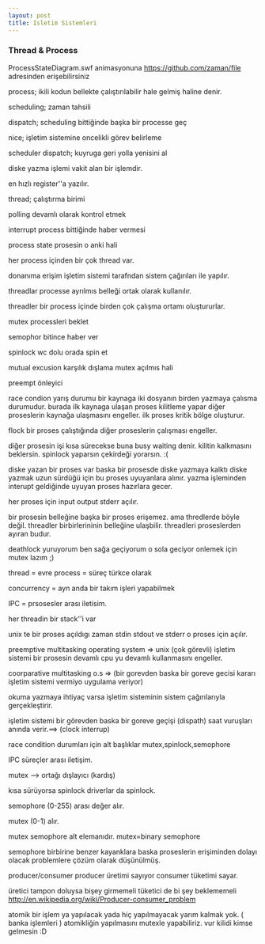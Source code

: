 ```yaml
---                                                                             
layout: post
title: Isletim Sistemleri                                                      
---
```

### Thread & Process

ProcessStateDiagram.swf animasyonuna https://github.com/zaman/file adresinden
erişebilirsiniz

process; ikili kodun bellekte çalıştırılabilir hale gelmiş haline denir.

scheduling; zaman tahsili

dispatch; scheduling bittiğinde başka bir processe geç

nice; işletim sistemine oncelikli görev belirleme 

scheduler dispatch; kuyruga geri yolla yenisini al

diske yazma işlemi vakit alan bir işlemdir.

en hızlı register''a yazılır.

thread; çalıştırma birimi

polling devamlı olarak kontrol etmek

interrupt process bittiğinde haber vermesi

process state prosesin o anki hali

her process içinden bir çok thread var.

donanıma erişim işletim sistemi tarafndan sistem çağırıları ile yapılır.

threadlar processe ayrılmıs belleği ortak olarak kullanılır.

threadler bir process içinde birden çok çalışma ortamı oluştururlar.

mutex processleri beklet

semophor bitince haber ver

spinlock wc dolu orada spin et

mutual excusion karşılık dışlama mutex açılmıs hali

preempt önleyici

race condion yarış durumu bir kaynaga iki dosyanın birden yazmaya çalısma
durumudur. burada ilk kaynaga ulaşan proses kilitleme yapar diğer proseslerin
kaynağa ulaşmasını engeller.
ilk proses kritik bölge oluşturur.

flock bir proses çalıştığında diğer proseslerin çalışması engeller.


diğer prosesin işi kısa sürecekse buna busy waiting denir. kilitin kalkmasını
beklersin. spinlock yaparsın çekirdeği yorarsın. :(


diske yazan bir proses var baska bir prosesde diske yazmaya kalktı diske yazmak
uzun sürdüğü için bu proses uyuyanlara alınır. yazma işleminden interupt
geldiğinde uyuyan proses hazırlara gecer.

her proses için input output stderr açılır.

bir prosesin belleğine başka bir proses erişemez. ama thredlerde böyle değil.
threadler birbirlerininin belleğine ulaşbilir. threadleri proseslerden ayıran
budur.

deathlock yuruyorum ben sağa geçiyorum o sola geciyor onlemek için mutex lazım ;)

thread = evre  process = süreç türkce olarak

concurrency = ayn anda bir takım işleri yapabilmek

IPC = prsosesler arası iletisim.

her threadin bir stack''i var 

unix te bir proses açıldıgı zaman stdin stdout ve stderr o proses için açılır.

preemptive multitasking operating system => unix (çok görevli) işletim sistemi bir prosesin devamlı cpu yu devamlı kullanmasını engeller.

coorparative multitasking o.s => (bir gorevden baska bir goreve gecisi kararı işletim sistemi vermiyo uygulama veriyor)

okuma yazmaya ihtiyaç varsa işletim sisteminin sistem çağırılarıyla gerçekleştirir.

işletim sistemi bir görevden baska bir goreve geçişi (dispath) saat vuruşları anında verir.==> (clock interrup)

race condition durumları için alt başlıklar mutex,spinlock,semophore

IPC süreçler arası iletişim.

mutex --> ortağı dışlayıcı (kardış)

kısa sürüyorsa spinlock
driverlar da spinlock.

semophore (0-255) arası değer alır.

mutex (0-1) alır.

mutex semophore alt elemanıdır. mutex=binary semophore

semophore birbirine benzer kayanklara baska proseslerin erişiminden dolayı olacak problemlere çözüm olarak düşünülmüş.

producer/consumer producer üretimi sayıyor consumer tüketimi sayar.

üretici tampon doluysa bişey girmemeli tüketici de bi şey beklememeli  http://en.wikipedia.org/wiki/Producer-consumer_problem

atomik bir işlem ya yapılacak yada hiç yapılmayacak yarım kalmak yok. ( banka işlemleri )
atomikliğin yapılmasını mutexle yapabiliriz. vur kilidi kimse gelmesin :D


